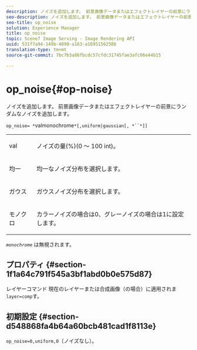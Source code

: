 ```yaml
---
description: ノイズを追加します。 前景画像データまたはエフェクトレイヤーの前景にランダムなノイズを追加します。
seo-description: ノイズを追加します。 前景画像データまたはエフェクトレイヤーの前景にランダムなノイズを追加します。
seo-title: op_noise
solution: Experience Manager
title: op_noise
topic: Scene7 Image Serving - Image Rendering API
uuid: 531f7a94-149b-4090-a163-a1895156250b
translation-type: tm+mt
source-git-commit: 7bc7b3a86fbcdc57cfdc31745fae3afc06e44b15

---
```



# op_noise{#op-noise}

ノイズを追加します。 前景画像データまたはエフェクトレイヤーの前景にランダムなノイズを追加します。

`op_noise= *`valmonochrome`*[,uniform|gaussian[, *``*]]`

<table id="table_40675464E5824D52BF392ECCE2DDC03C"> 
 <tbody> 
  <tr> 
   <td colname="col1"> <p><span class="codeph"> val</span> </p> </td> 
   <td colname="col2"> <p>ノイズの量(%)(0 ～ 100 int)。 </p> </td> 
  </tr> 
  <tr> 
   <td colname="col1"> <p><span class="codeph"> 均一</span> </p> </td> 
   <td colname="col2"> <p>均一なノイズ分布を選択します。 </p> </td> 
  </tr> 
  <tr> 
   <td colname="col1"> <p><span class="codeph"> ガウス</span> </p> </td> 
   <td colname="col2"> <p>ガウスノイズ分布を選択します。 </p> </td> 
  </tr> 
  <tr> 
   <td colname="col1"> <p><span class="varname"> モノクロ</span> </p> </td> 
   <td colname="col2"> <p>カラーノイズの場合は0、グレーノイズの場合は1に設定します。 </p> </td> 
  </tr> 
 </tbody> 
</table>

*`monochrome`* は無視されます。

## プロパティ {#section-1f1a64c791f545a3bf1abd0b0e575d87}

レイヤーコマンド 現在のレイヤーまたは合成画像（の場合）に適用されま `layer=comp`す。

## 初期設定 {#section-d548868fa4b64a60bcb481cad1f8113e}

`op_noise=0,uniform,0`（ノイズなし）。
